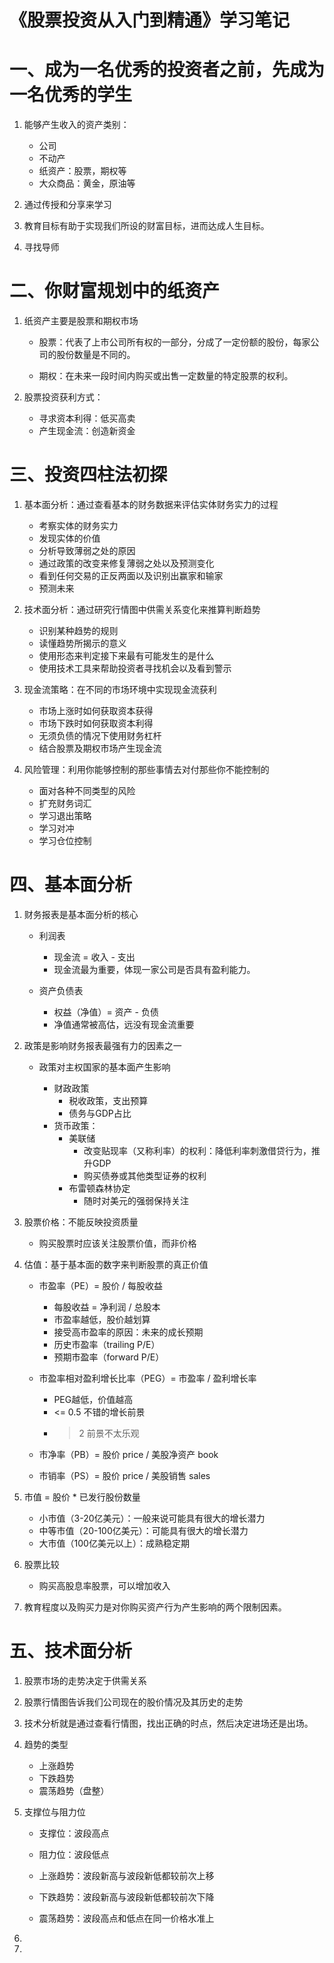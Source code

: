 《股票投资从入门到精通》学习笔记
============================

# 一、成为一名优秀的投资者之前，先成为一名优秀的学生

1. 能够产生收入的资产类别：

    * 公司
    * 不动产
    * 纸资产：股票，期权等
    * 大众商品：黄金，原油等

2. 通过传授和分享来学习

3. 教育目标有助于实现我们所设的财富目标，进而达成人生目标。

4. 寻找导师

# 二、你财富规划中的纸资产

1. 纸资产主要是股票和期权市场

    * 股票：代表了上市公司所有权的一部分，分成了一定份额的股份，每家公司的股份数量是不同的。
    
    * 期权：在未来一段时间内购买或出售一定数量的特定股票的权利。

2. 股票投资获利方式：

    * 寻求资本利得：低买高卖
    * 产生现金流：创造新资金

# 三、投资四柱法初探

1. 基本面分析：通过查看基本的财务数据来评估实体财务实力的过程

    * 考察实体的财务实力
    * 发现实体的价值
    * 分析导致薄弱之处的原因
    * 通过政策的改变来修复薄弱之处以及预测变化
    * 看到任何交易的正反两面以及识别出赢家和输家
    * 预测未来

2. 技术面分析：通过研究行情图中供需关系变化来推算判断趋势

    * 识别某种趋势的规则
    * 读懂趋势所揭示的意义
    * 使用形态来判定接下来最有可能发生的是什么
    * 使用技术工具来帮助投资者寻找机会以及看到警示

3. 现金流策略：在不同的市场环境中实现现金流获利

    * 市场上涨时如何获取资本获得
    * 市场下跌时如何获取资本利得
    * 无须负债的情况下使用财务杠杆
    * 结合股票及期权市场产生现金流
 
4. 风险管理：利用你能够控制的那些事情去对付那些你不能控制的

    * 面对各种不同类型的风险
    * 扩充财务词汇
    * 学习退出策略
    * 学习对冲
    * 学习仓位控制

# 四、基本面分析

1. 财务报表是基本面分析的核心

    * 利润表

        * 现金流 = 收入 - 支出
        * 现金流最为重要，体现一家公司是否具有盈利能力。
     
    * 资产负债表

        * 权益（净值）= 资产 - 负债
        * 净值通常被高估，远没有现金流重要

2. 政策是影响财务报表最强有力的因素之一

    * 政策对主权国家的基本面产生影响

         * 财政政策
             * 税收政策，支出预算
             * 债务与GDP占比
         * 货币政策：
             * 美联储
                 * 改变贴现率（又称利率）的权利：降低利率刺激借贷行为，推升GDP
                 * 购买债券或其他类型证券的权利
             * 布雷顿森林协定
                 * 随时对美元的强弱保持关注
 
3. 股票价格：不能反映投资质量

    * 购买股票时应该关注股票价值，而非价格

4. 估值：基于基本面的数字来判断股票的真正价值

    * 市盈率（PE）= 股价 / 每股收益
        * 每股收益 = 净利润 / 总股本
        * 市盈率越低，股价越划算
        * 接受高市盈率的原因：未来的成长预期
        * 历史市盈率（trailing P/E）
        * 预期市盈率（forward P/E）
    
    * 市盈率相对盈利增长比率（PEG）= 市盈率 / 盈利增长率
        * PEG越低，价值越高
        * <= 0.5 不错的增长前景
        * > 2 前景不太乐观

    * 市净率（PB）= 股价 price / 美股净资产 book

    * 市销率（PS）= 股价 price / 美股销售 sales

 5. 市值 = 股价 * 已发行股份数量

    * 小市值（3-20亿美元）：一般来说可能具有很大的增长潜力
    * 中等市值（20-100亿美元）：可能具有很大的增长潜力
    * 大市值（100亿美元以上）：成熟稳定期

6. 股票比较

    * 购买高股息率股票，可以增加收入

7. 教育程度以及购买力是对你购买资产行为产生影响的两个限制因素。

# 五、技术面分析

1. 股票市场的走势决定于供需关系

2. 股票行情图告诉我们公司现在的股价情况及其历史的走势

3. 技术分析就是通过查看行情图，找出正确的时点，然后决定进场还是出场。

4. 趋势的类型

    * 上涨趋势
    * 下跌趋势
    * 震荡趋势（盘整）

5. 支撑位与阻力位

    * 支撑位：波段高点
    * 阻力位：波段低点

    * 上涨趋势：波段新高与波段新低都较前次上移
    * 下跌趋势：波段新高与波段新低都较前次下降
    * 震荡趋势：波段高点和低点在同一价格水准上

6. 

6. 


















